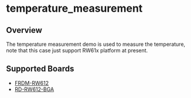 # temperature_measurement

## Overview
The temperature measurement demo is used to measure the temperature, note that
this case just support RW61x platform at present.

## Supported Boards
- [FRDM-RW612](../../_boards/frdmrw612/demo_apps/temperature_measurement/example_board_readme.md)
- [RD-RW612-BGA](../../_boards/rdrw612bga/demo_apps/temperature_measurement/example_board_readme.md)

